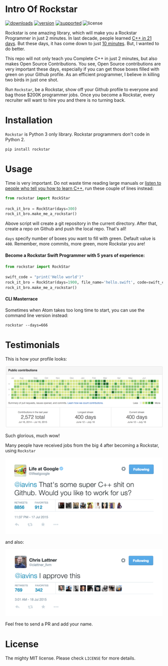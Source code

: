 # Intro  Of Rockstar

[![downloads](https://img.shields.io/pypi/dm/rockstar.svg)](https://pypi.python.org/pypi/rockstar/)
[![version](https://img.shields.io/pypi/v/rockstar.svg)](https://pypi.python.org/pypi/rockstar/)
[![supported](https://img.shields.io/pypi/pyversions/rockstar.svg)](https://pypi.python.org/pypi/rockstar/)
![license](https://img.shields.io/pypi/l/rockstar.svg)

Rockstar is one amazing library, which will make you a Rockstar Programmer in just 2 minutes. In last decade, people learned [C++ in 21 days](http://www.amazon.com/dp/B0028CK0GW). But these days, it has come down to just [10 minutes](http://www.amazon.com/dp/0672324253). But, I wanted to do better.

This repo will not only teach you Complete C++ in just 2 minutes, but also makes Open Source Contributions. You see, Open Source contributions are very important these days, especially if you can get those boxes filled with green on your Github profile. As an efficient programmer, I believe in killing two birds in just one shot.

Run `Rockstar`, be a Rockstar, show off your Github profile to everyone and bag those $200K programmer jobs. Once you become a Rockstar, every recruiter will want to hire you and there is no turning back.

# Installation

`Rockstar` is Python 3 only library. Rockstar programmers don't code in Python 2.

    pip install rockstar

# Usage

Time is very important. Do not waste time reading large manuals or [listen to people who tell you how to learn C++](http://norvig.com/21-days.html), run these couple of lines instead:

```py
from rockstar import RockStar

rock_it_bro = RockStar(days=300)
rock_it_bro.make_me_a_rockstar()
```

Above script will create a git repository in the current directory. After that, create a repo on Github and push the local repo. That's all!

`days` specify number of boxes you want to fill with green. Default value is `400`. Remember, more commits, more green, more Rockstar you are!

#### Become a Rockstar Swift Programmer with 5 years of experience:

```py
from rockstar import RockStar

swift_code = "print('Hello world')"
rock_it_bro = RockStar(days=1900, file_name='hello.swift', code=swift_code)
rock_it_bro.make_me_a_rockstar()
```

#### CLI Masterrace

Sometimes when Atom takes too long time to start, you can use the command line version instead:

    rockstar --days=666

# Testimonials

This is how your profile looks:

![greens](images/greensgreensgreens.png)

Such glorious, much wow!

Many people have received jobs from the big 4 after becoming a Rockstar, using `Rockstar`

![google](images/google.png)

and also:

![swiftguy](images/theGuyWhoCreatedSwift.png)

Feel free to send a PR and add your name.


# License

The mighty MIT license. Please check `LICENSE` for more details.
